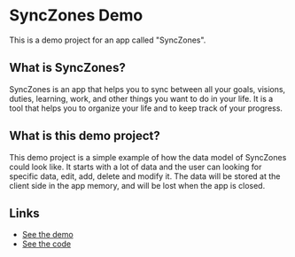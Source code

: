 # SyncZones Demo

This is a demo project for an app called "SyncZones". 

## What is SyncZones?

SyncZones is an app that helps you to sync between all your goals, visions, duties, learning, work, and other things you want to do in your life. It is a tool that helps you to organize your life and to keep track of your progress.

## What is this demo project?

This demo project is a simple example of how the data model of SyncZones could look like. It starts with a lot of data and the user can looking for specific data, edit, add, delete and modify it. The data will be stored at the client side in the app memory, and will be lost when the app is closed.

## Links

- [See the demo](https://synczones-demo.netlify.app/)
- [See the code](https://github.com/IradDoron/synczones-demo-project)

